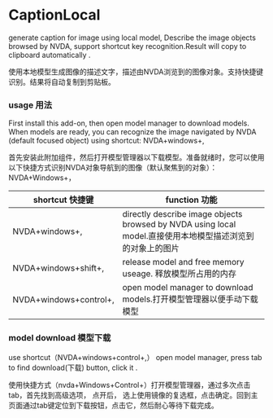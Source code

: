 # CaptionLocal

generate caption  for image using local model, Describe the image objects browsed by NVDA, support shortcut key recognition.Result will copy to clipboard automatically .

使用本地模型生成图像的描述文字，描述由NVDA浏览到的图像对象。支持快捷键识别。结果将自动复制到剪贴板。

###  usage 用法

First  install this add-on, then open model manager to download models.  When models are ready, you can recognize the image navigated  by NVDA (default focused  object) using shortcut: NVDA+windows+,

首先安装此附加组件，然后打开模型管理器以下载模型。准备就绪时，您可以使用以下快捷方式识别NVDA对象导航到的图像（默认聚焦到的对象）：NVDA+Windows+，

| shortcut 快捷键| function 功能|
| -- | ----- |
| NVDA+windows+, | directly describe image objects browsed by NVDA using local model.直接使用本地模型描述浏览到的对象上的图片 |
| NVDA+windows+shift+, | release model and free memory useage. 释放模型所占用的内存|
| NVDA+windows+control+, | open model manager to download models.打开模型管理器以便手动下载模型 |


### model download 模型下载

use shortcut（NVDA+windows+control+,） open  model manager, press tab to find download(下载) button,   click it .

使用快捷方式（nvda+Windows+Control+）打开模型管理器，通过多次点击tab，首先找到高级选项， 点开后， 选上使用镜像的复选框，点击确定。回到主页面通过tab键定位到下载按钮，点击它，然后耐心等待下载完成。